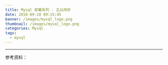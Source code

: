 ```yaml
---
title: Mysql 部署系列 - 主从同步
date: 2018-09-28 09:15:45
banner: /images/mysql_logo.png
thumbnail: /images/mysql_logo.png
categories: Mysql
tags:
  - mysql
---
```

----------------------------------------------



<!-- more -->

参考资料：
